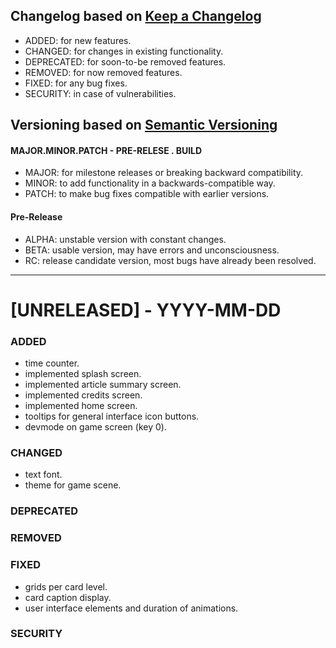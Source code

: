 ## Changelog based on [Keep a Changelog](https://keepachangelog.com)
- ADDED: for new features.
- CHANGED: for changes in existing functionality.
- DEPRECATED: for soon-to-be removed features.
- REMOVED: for now removed features.
- FIXED: for any bug fixes.
- SECURITY: in case of vulnerabilities.

## Versioning based on [Semantic Versioning](https://semver.org)

#### MAJOR.MINOR.PATCH - PRE-RELESE . BUILD
- MAJOR: for milestone releases or breaking backward compatibility.
- MINOR: to add functionality in a backwards-compatible way.
- PATCH: to make bug fixes compatible with earlier versions.

#### Pre-Release
- ALPHA: unstable version with constant changes.
- BETA: usable version, may have errors and unconsciousness.
- RC: release candidate version, most bugs have already been resolved.

---

# [UNRELEASED] - YYYY-MM-DD

### ADDED
- time counter.
- implemented splash screen.
- implemented article summary screen.
- implemented credits screen.
- implemented home screen.
- tooltips for general interface icon buttons.
- devmode on game screen (key 0).


### CHANGED
- text font.
- theme for game scene.

### DEPRECATED

### REMOVED

### FIXED
- grids per card level.
- card caption display.
- user interface elements and duration of animations.

### SECURITY